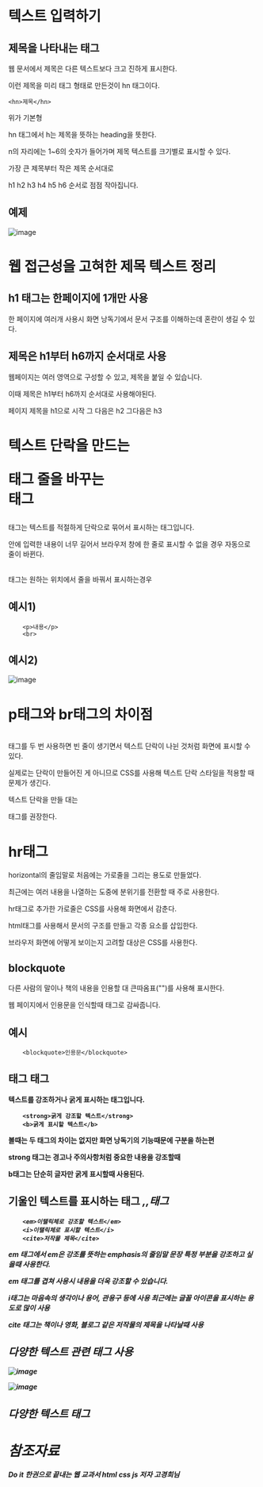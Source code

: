 텍스트 입력하기
===

제목을 나타내는 <hn>태그
---

웹 문서에서 제목은 다른 텍스트보다 크고 진하게 표시한다.

이런 제목을 미리 태그 형태로 만든것이 hn 태그이다.

    <hn>제목</hn>

위가 기본형

hn 태그에서 h는 제목을 뜻하는 heading을 뜻한다.

n의 자리에는 1~6의 숫자가 들어가며 제목 텍스트를 크기별로 표시할 수 있다.

가장 큰 제목부터 작은 제목 순서대로

h1 h2 h3 h4 h5 h6 순서로 점점 작아집니다.


예제
---

![image](https://github.com/user-attachments/assets/b59b53df-4bca-47c0-aeb3-a048f8672d3e)


웹 접근성을 고혀한 제목 텍스트 정리
===

h1 태그는 한페이지에 1개만 사용
---

한 페이지에 여러개 사용시 화면 낭독기에서 문서 구조를 이해하는데 혼란이 생길 수 있다.

제목은 h1부터 h6까지 순서대로 사용
--

웹페이지는 여러 영역으로 구성할 수 있고, 제목을 붙일 수 있습니다.

이때 제목은 h1부터 h6까지 순서대로 사용해야된다.

페이지 제목을 h1으로 시작 그 다음은 h2 그다음은 h3

텍스트 단락을 만드는 <p>태그 줄을 바꾸는 <br>태그
====

<p> 태그는 텍스트를 적절하게 단락으로 묶어서 표시하는 태그입니다.

안에 입력한 내용이 너무 길어서 브라우저 창에 한 줄로 표시할 수 없을 경우 자동으로 줄이 바뀐다.

<br> 태그는 원하는 위치에서 줄을 바꿔서 표시하는경우

예시1)
--

        <p>내용</p>
        <br>


예시2)
--

![image](https://github.com/user-attachments/assets/ca6fe005-40a3-4373-8a11-cb9c4baa1ce4)


p태그와 br태그의 차이점
===

<br>태그를 두 번 사용하면 빈 줄이 생기면서 텍스트 단락이 나뉜 것처럼 화면에 표시할 수 있다.

실제로는 단락이 만들어진 게 아니므로 CSS를 사용해 텍스트 단락 스타일을 적용할 때 문제가 생긴다.

텍스트 단락을 만들 대는 <p>태그를 권장한다.

hr태그
==

horizontal의 줄임말로 처음에는 가로줄을 그리는 용도로 만들었다.

최근에는 여러 내용을 나열하는 도중에 분위기를 전환할 때 주로 사용한다.

hr태그로 추가한 가로줄은 CSS를 사용해 화면에서 감춘다.

html태그를 사용해서 문서의 구조를 만들고 각종 요소를 삽입한다.

브라우저 화면에 어떻게 보이는지 고려할 대상은 CSS를 사용한다.

blockquote
---

다른 사람의 말이나 책의 내용을 인용할 대 큰따옴표("")를 사용해 표시한다.

웹 페이지에서 인용문을 인식할때  태그로 감싸줍니다.

예시
--

        <blockquote>인용문</blockquote>

<strong> 태그 <b> 태그
---

텍스트를 강조하거나 굵게 표시하는 태그입니다.

        <strong>굵게 강조할 텍스트</strong>
        <b>굵게 표시할 텍스트</b>
        
볼때는 두 태그의 차이는 없지만 화면 낭독기의 기능때문에 구분을 하는편

strong 태그는 경고나 주의사항처럼 중요한 내용을 강조할때

b태그는 단순히 글자만 굵게 표시할때 사용된다.


기울인 텍스트를 표시하는 태그 <em>,<i>,<cite>태그
---


        <em>이탤릭체로 강조할 텍스트</em>
        <i>이탤릭체로 표시할 텍스트</i>
        <cite>저작물 제목</cite>

em 태그에서 em은 강조를 뜻하는 emphasis의 줄임말 문장 특정 부분을 강조하고 싶을때 사용한다.

em 태그를 겹쳐 사용시 내용을 더욱 강조할 수 있습니다.

i태그는 마음속의 생각이나 용어, 관용구 등에 사용 최근에는 글꼴 아이콘을 표시하는 용도로 많이 사용

cite 태그는 책이나 영화, 블로그 같은 저작물의 제목을 나타날때 사용

다양한 텍스트 관련 태그 사용
---

![image](https://github.com/user-attachments/assets/24788747-16e4-48d0-a830-e81d193a44d5)

![image](https://github.com/user-attachments/assets/27decac5-ce06-4f33-914e-774dc089e7fc)

다양한 텍스트 태그
---


참조자료
===

Do it 한권으로 끝내는 웹 교과서 html css js 저자 고경희님







        

